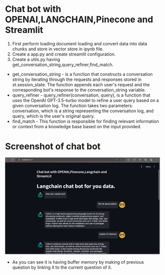 # Chat bot with OPENAI,LANGCHAIN,Pinecone and Streamlit 

1) First perform loading document loading and convert data into data chunks and store in vector store in ipynb file.
2) Create a app.py and create streamlit configuration.
3) Create a utils.py having get_conversation_string,query_refiner,find_match.
 * get_conversation_string - is a function that constructs a conversation string by iterating through the requests and responses stored in st.session_state. The function appends each user's request and the corresponding bot's response to the conversation_string variable.
 * query_refiner - query_refiner(conversation, query), is a function that uses the OpenAI GPT-3.5-turbo model to refine a user query based on a given conversation log. The function takes two parameters: conversation, which is a string representing the conversation log, and query, which is the user's original query.
 * find_match - This function is responsible for finding relevant information or context from a knowledge base based on the input provided.



# Screenshot of chat bot 
![screenshot](image.png)
* As you can see it is having buffer memory by making of previous question by linking it to the current question of it.